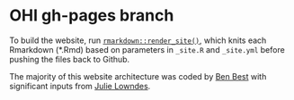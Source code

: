 # OHI gh-pages branch


To build the website, run [`rmarkdown::render_site()`](http://rmarkdown.rstudio.com/rmarkdown_websites.html), which knits each Rmarkdown (*.Rmd) based on parameters in `_site.R` and `_site.yml` before pushing the files back to Github. 

The majority of this website architecture was coded by [Ben Best](https://github.com/bbest) with significant inputs from [Julie Lowndes](https://github.com/jules32).
